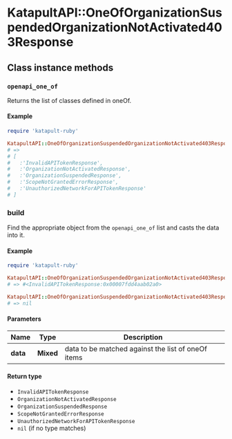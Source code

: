 # KatapultAPI::OneOfOrganizationSuspendedOrganizationNotActivated403Response

## Class instance methods

### `openapi_one_of`

Returns the list of classes defined in oneOf.

#### Example

```ruby
require 'katapult-ruby'

KatapultAPI::OneOfOrganizationSuspendedOrganizationNotActivated403Response.openapi_one_of
# =>
# [
#   :'InvalidAPITokenResponse',
#   :'OrganizationNotActivatedResponse',
#   :'OrganizationSuspendedResponse',
#   :'ScopeNotGrantedErrorResponse',
#   :'UnauthorizedNetworkForAPITokenResponse'
# ]
```

### build

Find the appropriate object from the `openapi_one_of` list and casts the data into it.

#### Example

```ruby
require 'katapult-ruby'

KatapultAPI::OneOfOrganizationSuspendedOrganizationNotActivated403Response.build(data)
# => #<InvalidAPITokenResponse:0x00007fdd4aab02a0>

KatapultAPI::OneOfOrganizationSuspendedOrganizationNotActivated403Response.build(data_that_doesnt_match)
# => nil
```

#### Parameters

| Name | Type | Description |
| ---- | ---- | ----------- |
| **data** | **Mixed** | data to be matched against the list of oneOf items |

#### Return type

- `InvalidAPITokenResponse`
- `OrganizationNotActivatedResponse`
- `OrganizationSuspendedResponse`
- `ScopeNotGrantedErrorResponse`
- `UnauthorizedNetworkForAPITokenResponse`
- `nil` (if no type matches)


